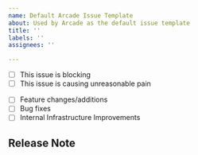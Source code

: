 ```yaml
---
name: Default Arcade Issue Template
about: Used by Arcade as the default issue template
title: ''
labels: ''
assignees: ''

---
```


<!-- If these statements apply, replace [ ] with [x] before filing your issue. -->
- [ ] This issue is blocking <!-- Describe below what is blocked. -->
- [ ] This issue is causing unreasonable pain

<!-- Write your issue description below. -->

<!-- For internal use only; put release notes here. -->
<!-- For guidance on writing good release notes, please see documentation here: https://dev.azure.com/dnceng/internal/_wiki/wikis/DNCEng%20Services%20Wiki/983/ReleaseNotesGuidance -->
<!-- Additionally, please specify the note category below. -->
- [ ] Feature changes/additions 
- [ ] Bug fixes
- [ ] Internal Infrastructure Improvements
## Release Note

